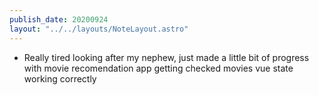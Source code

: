 ```yaml
---
publish_date: 20200924
layout: "../../layouts/NoteLayout.astro"
---
```

- Really tired looking after my nephew, just made a little bit of progress with movie recomendation app getting checked movies vue state working correctly

